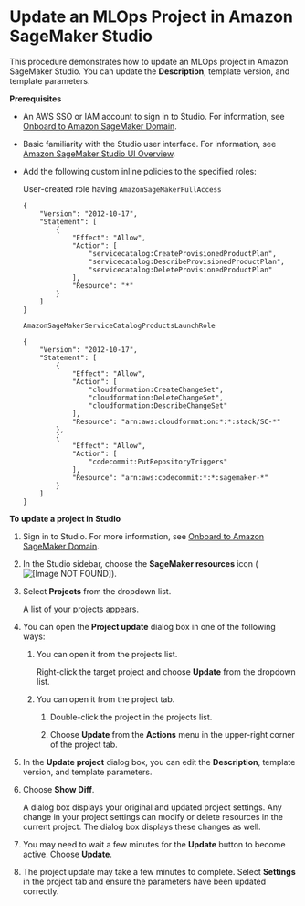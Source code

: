 # Update an MLOps Project in Amazon SageMaker Studio<a name="sagemaker-projects-update"></a>

This procedure demonstrates how to update an MLOps project in Amazon SageMaker Studio\. You can update the **Description**, template version, and template parameters\.

**Prerequisites**
+ An AWS SSO or IAM account to sign in to Studio\. For information, see [Onboard to Amazon SageMaker Domain](gs-studio-onboard.md)\.
+ Basic familiarity with the Studio user interface\. For information, see [Amazon SageMaker Studio UI Overview](studio-ui.md)\.
+ Add the following custom inline policies to the specified roles:

  User\-created role having `AmazonSageMakerFullAccess`

  ```
  {
      "Version": "2012-10-17",
      "Statement": [
          {
              "Effect": "Allow",
              "Action": [
                  "servicecatalog:CreateProvisionedProductPlan",
                  "servicecatalog:DescribeProvisionedProductPlan",
                  "servicecatalog:DeleteProvisionedProductPlan"
              ],
              "Resource": "*"
          }
      ]
  }
  ```

  `AmazonSageMakerServiceCatalogProductsLaunchRole`

  ```
  {
      "Version": "2012-10-17",
      "Statement": [
          {
              "Effect": "Allow",
              "Action": [
                  "cloudformation:CreateChangeSet",
                  "cloudformation:DeleteChangeSet",
                  "cloudformation:DescribeChangeSet"
              ],
              "Resource": "arn:aws:cloudformation:*:*:stack/SC-*"
          },
          {
              "Effect": "Allow",
              "Action": [
                  "codecommit:PutRepositoryTriggers"
              ],
              "Resource": "arn:aws:codecommit:*:*:sagemaker-*"
          }
      ]
  }
  ```

**To update a project in Studio**

1. Sign in to Studio\. For more information, see [Onboard to Amazon SageMaker Domain](gs-studio-onboard.md)\.

1. In the Studio sidebar, choose the **SageMaker resources** icon \( ![\[Image NOT FOUND\]](http://docs.aws.amazon.com/sagemaker/latest/dg/images/icons/Components_registries.png)\)\.

1. Select **Projects** from the dropdown list\.

   A list of your projects appears\.

1. You can open the **Project update** dialog box in one of the following ways:

   1. You can open it from the projects list\.

      Right\-click the target project and choose **Update** from the dropdown list\.

   1. You can open it from the project tab\.

      1. Double\-click the project in the projects list\.

      1. Choose **Update** from the **Actions** menu in the upper\-right corner of the project tab\.

1. In the **Update project** dialog box, you can edit the **Description**, template version, and template parameters\.

1. Choose **Show Diff**\.

   A dialog box displays your original and updated project settings\. Any change in your project settings can modify or delete resources in the current project\. The dialog box displays these changes as well\.

1. You may need to wait a few minutes for the **Update** button to become active\. Choose **Update**\.

1. The project update may take a few minutes to complete\. Select **Settings** in the project tab and ensure the parameters have been updated correctly\.